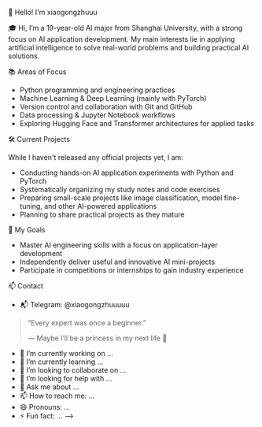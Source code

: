 👋 Hello! I'm xiaogongzhuuu

🎓 Hi, I’m a 19-year-old AI major from Shanghai University, with a strong focus on AI application development. My main interests lie in applying artificial intelligence to solve real-world problems and building practical AI solutions.

📚 Areas of Focus

- Python programming and engineering practices
- Machine Learning & Deep Learning (mainly with PyTorch)
- Version control and collaboration with Git and GitHub
- Data processing & Jupyter Notebook workflows
- Exploring Hugging Face and Transformer architectures for applied tasks

🛠️ Current Projects

While I haven't released any official projects yet, I am:

- Conducting hands-on AI application experiments with Python and PyTorch
- Systematically organizing my study notes and code exercises
- Preparing small-scale projects like image classification, model fine-tuning, and other AI-powered applications
- Planning to share practical projects as they mature

🌱 My Goals

- Master AI engineering skills with a focus on application-layer development
- Independently deliver useful and innovative AI mini-projects
- Participate in competitions or internships to gain industry experience

📫 Contact

- 📬 Telegram: @xiaogongzhuuuuu

> “Every expert was once a beginner.”
> 
> — Maybe I’ll be a princess in my next life 👸

- 🔭 I’m currently working on ...
- 🌱 I’m currently learning ...
- 👯 I’m looking to collaborate on ...
- 🤔 I’m looking for help with ...
- 💬 Ask me about ...
- 📫 How to reach me: ...
- 😄 Pronouns: ...
- ⚡ Fun fact: ...
-->
